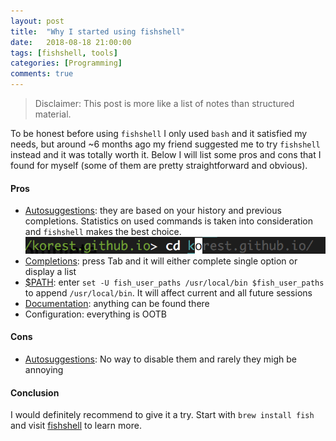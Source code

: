 ```yaml
---
layout: post
title:  "Why I started using fishshell"
date:   2018-08-18 21:00:00
tags: [fishshell, tools]
categories: [Programming]
comments: true
---
```

> Disclaimer: This post is more like a list of notes than structured material.

To be honest before using `fishshell` I only used `bash` and it satisfied my needs, but around ~6 months ago my friend suggested me to try `fishshell` instead and it was totally worth it. 
Below I will list some pros and cons that I found for myself (some of them are pretty straightforward and obvious).

#### Pros
* [Autosuggestions](https://fishshell.com/docs/current/tutorial.html#tut_autosuggestions): they are based on your history and previous completions. 
Statistics on used commands is taken into consideration and `fishshell` makes the best choice.
![](assets/images/fishshell/fish-1.png)
* [Completions](https://fishshell.com/docs/current/tutorial.html#tut_tab_completions): press Tab and it will either complete single option or display a list
* [$PATH](https://fishshell.com/docs/current/tutorial.html#tut_path): enter `set -U fish_user_paths /usr/local/bin $fish_user_paths` to append `/usr/local/bin`.
It will affect current and all future sessions
* [Documentation](https://fishshell.com/docs/current/index.html): anything can be found there
* Configuration: everything is OOTB

#### Cons
* [Autosuggestions](https://fishshell.com/docs/current/tutorial.html#tut_autosuggestions): No way to disable them and rarely they migh be annoying

#### Conclusion

I would definitely recommend to give it a try.
Start with `brew install fish` and visit [fishshell](https://fishshell.com/docs/current/tutorial.html#tut_learning_Fish) to learn more.